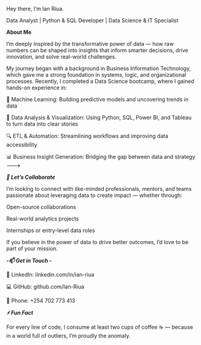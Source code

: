 Hey there, I’m Ian Riua.

Data Analyst | Python & SQL Developer | Data Science & IT Specialist 

**About Me**

I’m deeply inspired by the transformative power of data — how raw numbers can be shaped into insights that inform smarter decisions, drive innovation, and solve real-world challenges.

My journey began with a background in Business Information Technology, which gave me a strong foundation in systems, logic, and organizational processes. Recently, I completed a Data Science bootcamp, where I gained hands-on experience in:

🧠 Machine Learning: Building predictive models and uncovering trends in data

💾 Data Analysis & Visualization: Using Python, SQL, Power BI, and Tableau to turn data into clear stories

🔍 ETL & Automation: Streamlining workflows and improving data accessibility

📊 Business Insight Generation: Bridging the gap between data and strategy
--->

***🤝 Let’s Collaborate***

I’m looking to connect with like-minded professionals, mentors, and teams passionate about leveraging data to create impact — whether through:

Open-source collaborations

Real-world analytics projects

Internships or entry-level data roles

If you believe in the power of data to drive better outcomes, I’d love to be part of your mission.

***-📫 Get in Touch -***

💼 LinkedIn: linkedin.com/in/ian-riua

💻 GitHub: github.com/Ian-Riua

📱 Phone: +254 702 773 413


***⚡ Fun Fact***

For every line of code, I consume at least two cups of coffee ☕ — because in a world full of outliers, I’m proudly the anomaly.
